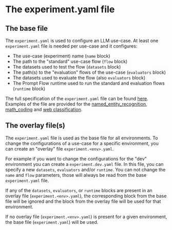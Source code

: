 # The experiment.yaml file

## The base file 

The `experiment.yaml` is used to configure an LLM use-case. At least one `experiment.yaml` file is needed per use-case and it configures:
- The use-case (experiment) name (`name` block)
- The path to the "standard" use-case flow (`flow` block)
- The datasets used to test the flow (`datasets` block)
- The path(s) to the "evaluation" flows of the use-case (`evaluators` block)
- The datasets used to evaluate the flow (also `evaluators` block)
- The Prompt Flow runtime used to run the standard and evaluation flows (`runtime` block)  

The full specification of the `experiment.yaml` file can be found [here](./experiment.yaml).
Examples of the file are provided for the [named_entity_recognition](../named_entity_recognition/experiment.yaml), [math_coding](../math_coding/experiment.yaml) and [web classification](../web_classification/experiment.yaml).

## The overlay file(s)

The `experiment.yaml` file is used as the base file for all environments. To change the configurations of a use-case for a specific environment, you can create an "overlay" file `experiment.<env>.yaml`.

For example if you want to change the configurations for the "dev" environment you can create a `experiment.dev.yaml` file. In this file, you can specify a new `datasets`, `evaluators` and/or `runtime`. You can not change the `name` and `flow` parameters, those will always be read from the base `experiment.yaml` file. 

If any of the `datasets`, `evaluators`, or `runtime` blocks are present in an overlay file (`experiment.<env>.yaml`), the corresponding block from the base file will be ignored and the block from the overlay file will be used for that environment. 

If no overlay file (`experiment.<env>.yaml`) is present for a given environment, the base file (`experiment.yaml`) will be used.